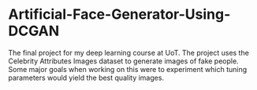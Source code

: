 # Artificial-Face-Generator-Using-DCGAN
The final project for my deep learning course at UoT. The project uses the Celebrity Attributes Images dataset to generate images of fake people. Some major goals when working on this were to experiment which tuning parameters would yield the best quality images.
